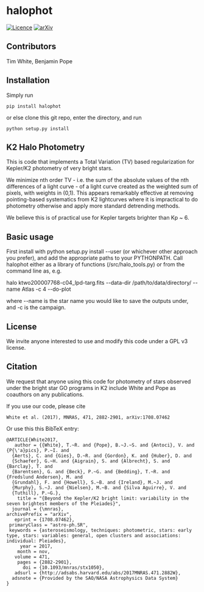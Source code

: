 # halophot
[![Licence](http://img.shields.io/badge/license-GPLv3-blue.svg?style=flat)](http://www.gnu.org/licenses/gpl-3.0.html)
[![arXiv](http://img.shields.io/badge/arXiv-1708.07462-blue.svg?style=flat)](http://arxiv.org/abs/1708.07462)

## Contributors

Tim White, Benjamin Pope

## Installation

Simply run

`pip install halophot`

or else clone this git repo, enter the directory, and run

`python setup.py install`

## K2 Halo Photometry

This is code that implements a Total Variation (TV) based regularization for Kepler/K2 photometry of very bright stars. 

We minimize nth order TV - i.e. the sum of the absolute values of the nth differences of a light curve - of a light curve created as the weighted sum of pixels, with weights in (0,1). This appears remarkably effective at removing pointing-based systematics from K2 lightcurves where it is impractical to do photometry otherwise and apply more standard detrending methods. 

We believe this is of practical use for Kepler targets brighter than  Kp ~ 6. 

## Basic usage

First install with python setup.py install --user (or whichever other approach you prefer), and add the appropriate paths to your PYTHONPATH. Call halophot either as a library of functions (/src/halo_tools.py) or from the command line as, e.g.

halo ktwo200007768-c04_lpd-targ.fits --data-dir /path/to/data/directory/ --name Atlas -c 4 --do-plot

where --name is the star name you would like to save the outputs under, and -c is the campaign.

## License

We invite anyone interested to use and modify this code under a GPL v3 license. 

## Citation

We request that anyone using this code for photometry of stars observed under the bright star GO programs in K2 include White and Pope as coauthors on any publications.

If you use our code, please cite

    White et al. (2017), MNRAS, 471, 2882-2901, arXiv:1708.07462 

Or use this this BibTeX entry:

    @ARTICLE{White2017,
       author = {{White}, T.~R. and {Pope}, B.~J.~S. and {Antoci}, V. and {P{\'a}pics}, P.~I. and 
      {Aerts}, C. and {Gies}, D.~R. and {Gordon}, K. and {Huber}, D. and 
      {Schaefer}, G.~H. and {Aigrain}, S. and {Albrecht}, S. and {Barclay}, T. and 
      {Barentsen}, G. and {Beck}, P.~G. and {Bedding}, T.~R. and {Fredslund Andersen}, M. and 
      {Grundahl}, F. and {Howell}, S.~B. and {Ireland}, M.~J. and 
      {Murphy}, S.~J. and {Nielsen}, M.~B. and {Silva Aguirre}, V. and 
      {Tuthill}, P.~G.},
        title = "{Beyond the Kepler/K2 bright limit: variability in the seven brightest members of the Pleiades}",
      journal = {\mnras},
    archivePrefix = "arXiv",
       eprint = {1708.07462},
     primaryClass = "astro-ph.SR",
     keywords = {asteroseismology, techniques: photometric, stars: early type, stars: variables: general, open clusters and associations: individual: Pleiades},
         year = 2017,
        month = nov,
       volume = 471,
        pages = {2882-2901},
          doi = {10.1093/mnras/stx1050},
       adsurl = {http://adsabs.harvard.edu/abs/2017MNRAS.471.2882W},
      adsnote = {Provided by the SAO/NASA Astrophysics Data System}
    }

